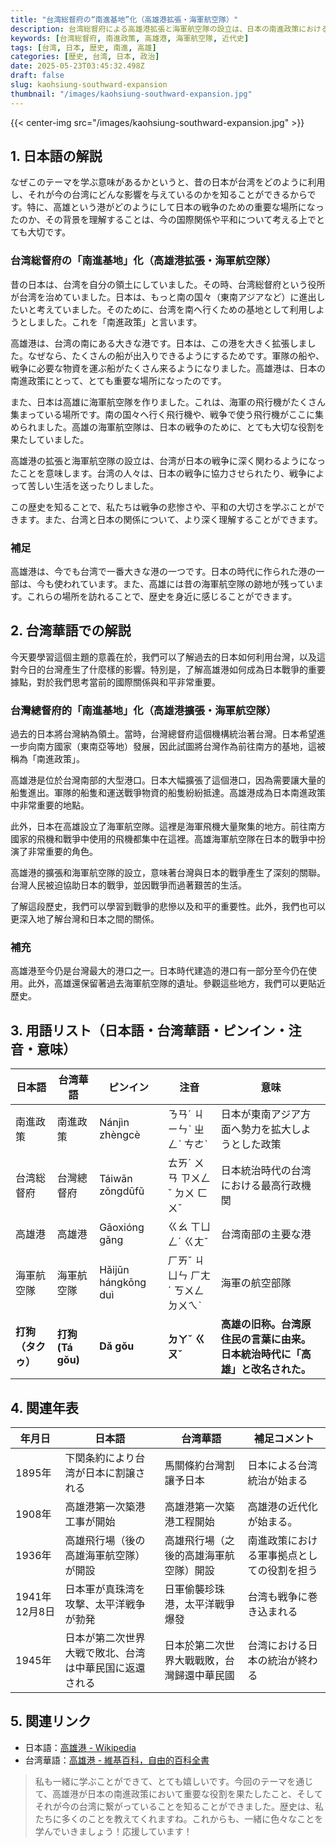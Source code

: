 ```yaml
---
title: "台湾総督府の“南進基地”化（高雄港拡張・海軍航空隊）"
description: 台湾総督府による高雄港拡張と海軍航空隊の設立は、日本の南進政策における重要な転換点でした。その歴史的背景をやさしい日本語と台湾華語で解説します。
keywords: [台湾総督府, 南進政策, 高雄港, 海軍航空隊, 近代史]
tags: [台湾, 日本, 歴史, 南進, 高雄]
categories: [歴史, 台湾, 日本, 政治]
date: 2025-05-23T03:45:32.498Z
draft: false
slug: kaohsiung-southward-expansion
thumbnail: "/images/kaohsiung-southward-expansion.jpg"
---
```


{{< center-img src="/images/kaohsiung-southward-expansion.jpg" >}}

## 1. 日本語の解説

なぜこのテーマを学ぶ意味があるかというと、昔の日本が台湾をどのように利用し、それが今の台湾にどんな影響を与えているのかを知ることができるからです。特に、高雄という港がどのようにして日本の戦争のための重要な場所になったのか、その背景を理解することは、今の国際関係や平和について考える上でとても大切です。

### 台湾総督府の「南進基地」化（高雄港拡張・海軍航空隊）

昔の日本は、台湾を自分の領土にしていました。その時、台湾総督府という役所が台湾を治めていました。日本は、もっと南の国々（東南アジアなど）に進出したいと考えていました。そのために、台湾を南へ行くための基地として利用しようとしました。これを「南進政策」と言います。

高雄港は、台湾の南にある大きな港です。日本は、この港を大きく拡張しました。なぜなら、たくさんの船が出入りできるようにするためです。軍隊の船や、戦争に必要な物資を運ぶ船がたくさん来るようになりました。高雄港は、日本の南進政策にとって、とても重要な場所になったのです。

また、日本は高雄に海軍航空隊を作りました。これは、海軍の飛行機がたくさん集まっている場所です。南の国々へ行く飛行機や、戦争で使う飛行機がここに集められました。高雄の海軍航空隊は、日本の戦争のために、とても大切な役割を果たしていました。

高雄港の拡張と海軍航空隊の設立は、台湾が日本の戦争に深く関わるようになったことを意味します。台湾の人々は、日本の戦争に協力させられたり、戦争によって苦しい生活を送ったりしました。

この歴史を知ることで、私たちは戦争の悲惨さや、平和の大切さを学ぶことができます。また、台湾と日本の関係について、より深く理解することができます。

### 補足

高雄港は、今でも台湾で一番大きな港の一つです。日本の時代に作られた港の一部は、今も使われています。また、高雄には昔の海軍航空隊の跡地が残っています。これらの場所を訪れることで、歴史を身近に感じることができます。

## 2. 台湾華語での解説

今天要學習這個主題的意義在於，我們可以了解過去的日本如何利用台灣，以及這對今日的台灣產生了什麼樣的影響。特別是，了解高雄港如何成為日本戰爭的重要據點，對於我們思考當前的國際關係與和平非常重要。

### 台灣總督府的「南進基地」化（高雄港擴張・海軍航空隊）

過去的日本將台灣納為領土。當時，台灣總督府這個機構統治著台灣。日本希望進一步向南方國家（東南亞等地）發展，因此試圖將台灣作為前往南方的基地，這被稱為「南進政策」。

高雄港是位於台灣南部的大型港口。日本大幅擴張了這個港口，因為需要讓大量的船隻進出。軍隊的船隻和運送戰爭物資的船隻紛紛抵達。高雄港成為日本南進政策中非常重要的地點。

此外，日本在高雄設立了海軍航空隊。這裡是海軍飛機大量聚集的地方。前往南方國家的飛機和戰爭中使用的飛機都集中在這裡。高雄海軍航空隊在日本的戰爭中扮演了非常重要的角色。

高雄港的擴張和海軍航空隊的設立，意味著台灣與日本的戰爭產生了深刻的關聯。台灣人民被迫協助日本的戰爭，並因戰爭而過著艱苦的生活。

了解這段歷史，我們可以學習到戰爭的悲慘以及和平的重要性。此外，我們也可以更深入地了解台灣和日本之間的關係。

### 補充

高雄港至今仍是台灣最大的港口之一。日本時代建造的港口有一部分至今仍在使用。此外，高雄還保留著過去海軍航空隊的遺址。參觀這些地方，我們可以更貼近歷史。

## 3. 用語リスト（日本語・台湾華語・ピンイン・注音・意味）

| 日本語         | 台湾華語        | ピンイン        | 注音        | 意味                                                                 |
| -------------- | ------------- | ------------- | ----------- | -------------------------------------------------------------------- |
| 南進政策       | 南進政策        | Nánjìn zhèngcè | ㄋㄢˊ ㄐㄧㄣˋ ㄓㄥˋ ㄘㄜˋ  | 日本が東南アジア方面へ勢力を拡大しようとした政策                                                 |
| 台湾総督府     | 台灣總督府      | Táiwān zǒngdūfǔ | ㄊㄞˊ ㄨㄢ ㄗㄨㄥˇ ㄉㄨ ㄈㄨˇ  | 日本統治時代の台湾における最高行政機関                                                            |
| 高雄港         | 高雄港         | Gāoxióng gǎng | ㄍㄠ ㄒㄩㄥˊ ㄍㄤˇ   | 台湾南部の主要な港                                                               |
| 海軍航空隊     | 海軍航空隊       | Hǎijūn hángkōng duì | ㄏㄞˇ ㄐㄩㄣ ㄏㄤˊ ㄎㄨㄥ ㄉㄨㄟˋ | 海軍の航空部隊                                                                 |
| **打狗（タクゥ）** | **打狗 (Tá gǒu)** | **Dǎ gǒu** | **ㄉㄚˇ ㄍㄡˇ** | **高雄の旧称。台湾原住民の言葉に由来。日本統治時代に「高雄」と改名された。**                                                                 |

## 4. 関連年表

| 年月日     | 日本語                                                      | 台湾華語                                                        | 補足コメント                                                                            |
| -------- | --------------------------------------------------------- | ----------------------------------------------------------- | ------------------------------------------------------------------------------------- |
| 1895年   | 下関条約により台湾が日本に割譲される                                          | 馬關條約台灣割讓予日本                                              | 日本による台湾統治が始まる                                                                    |
| 1908年   | 高雄港第一次築港工事が開始                                               | 高雄港第一次築港工程開始                                              | 高雄港の近代化が始まる。                                                                       |
| 1936年   | 高雄飛行場（後の高雄海軍航空隊）が開設                                           | 高雄飛行場（之後的高雄海軍航空隊）開設                                          | 南進政策における軍事拠点としての役割を担う                                                                 |
| 1941年12月8日 | 日本軍が真珠湾を攻撃、太平洋戦争が勃発                                            | 日軍偷襲珍珠港，太平洋戰爭爆發                                           | 台湾も戦争に巻き込まれる                                                                      |
| 1945年   | 日本が第二次世界大戦で敗北、台湾は中華民国に返還される                                    | 日本於第二次世界大戰戰敗，台灣歸還中華民國                                       | 台湾における日本の統治が終わる                                                                    |

## 5. 関連リンク

*   日本語：[高雄港 - Wikipedia](https://ja.wikipedia.org/wiki/%E9%AB%98%E9%9B%84%E6%B8%AF)
*   台湾華語：[高雄港 - 維基百科，自由的百科全書](https://zh.wikipedia.org/wiki/%E9%AB%98%E9%9B%84%E6%B8%AF)

> 私も一緒に学ぶことができて、とても嬉しいです。今回のテーマを通じて、高雄港が日本の南進政策において重要な役割を果たしたこと、そしてそれが今の台湾に繋がっていることを知ることができました。歴史は、私たちに多くのことを教えてくれますね。これからも、一緒に色々なことを学んでいきましょう！応援しています！
